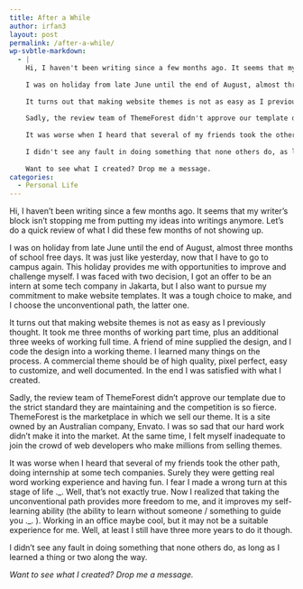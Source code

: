 ```yaml
---
title: After a While
author: irfan3
layout: post
permalink: /after-a-while/
wp-svbtle-markdown:
  - |
    Hi, I haven't been writing since a few months ago. It seems that my writer's block isn't stopping me from putting my ideas into writings anymore. Let's do a quick review of what I did these few months of not showing up.
    
    I was on holiday from late June until the end of August, almost three months of school free days. It was just like yesterday, now that I have to go to campus again. This holiday provides me with opportunities to improve and challenge myself. I was faced with two decision, I got an offer to be an intern at some tech company in Jakarta, but I also want to pursue my commitment to make website templates. It was a tough choice to make, and I choose the unconventional path, the latter one.
    
    It turns out that making website themes is not as easy as I previously thought. It took me three months of working part time, plus an additional three weeks of working full time. A friend of mine supplied the design, and I code the design into a working theme. I learned many things on the process. A commercial theme should be of high quality, pixel perfect, easy to customize, and well documented. In the end I was satisfied with what I created.
    
    Sadly, the review team of ThemeForest didn't approve our template due to the strict standard they are maintaining and the competition is so fierce. ThemeForest is the marketplace in which we sell our theme. It is a site owned by an Australian company, Envato. I was so sad that our hard work didn't make it into the market. At the same time, I felt myself inadequate to join the crowd of web developers who make millions from selling themes.
    
    It was worse when I heard that several of my friends took the other path, doing internship at some tech companies. Surely they were getting real word working experience and having fun. I fear I made a wrong turn at this stage of life ._. Well, that's not exactly true. Now I realized that taking the unconventional path provides more freedom to me, and it improves my self-learning ability (the ability to learn without someone / something to guide you ._. ). Working in an office maybe cool, but it may not be a suitable experience for me. Well, at least I still have three more years to do it though.
    
    I didn't see any fault in doing something that none others do, as long as I learned a thing or two along the way.
    
    Want to see what I created? Drop me a message.
categories:
  - Personal Life
---
```

Hi, I haven&#8217;t been writing since a few months ago. It seems that my writer&#8217;s block isn&#8217;t stopping me from putting my ideas into writings anymore. Let&#8217;s do a quick review of what I did these few months of not showing up.

I was on holiday from late June until the end of August, almost three months of school free days. It was just like yesterday, now that I have to go to campus again. This holiday provides me with opportunities to improve and challenge myself. I was faced with two decision, I got an offer to be an intern at some tech company in Jakarta, but I also want to pursue my commitment to make website templates. It was a tough choice to make, and I choose the unconventional path, the latter one.

It turns out that making website themes is not as easy as I previously thought. It took me three months of working part time, plus an additional three weeks of working full time. A friend of mine supplied the design, and I code the design into a working theme. I learned many things on the process. A commercial theme should be of high quality, pixel perfect, easy to customize, and well documented. In the end I was satisfied with what I created.

Sadly, the review team of ThemeForest didn&#8217;t approve our template due to the strict standard they are maintaining and the competition is so fierce. ThemeForest is the marketplace in which we sell our theme. It is a site owned by an Australian company, Envato. I was so sad that our hard work didn&#8217;t make it into the market. At the same time, I felt myself inadequate to join the crowd of web developers who make millions from selling themes.

It was worse when I heard that several of my friends took the other path, doing internship at some tech companies. Surely they were getting real word working experience and having fun. I fear I made a wrong turn at this stage of life .\_. Well, that&#8217;s not exactly true. Now I realized that taking the unconventional path provides more freedom to me, and it improves my self-learning ability (the ability to learn without someone / something to guide you .\_. ). Working in an office maybe cool, but it may not be a suitable experience for me. Well, at least I still have three more years to do it though.

I didn&#8217;t see any fault in doing something that none others do, as long as I learned a thing or two along the way.

*Want to see what I created? Drop me a message.*